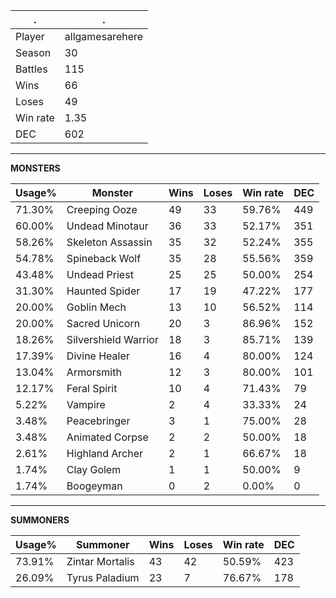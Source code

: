 .|.
|-|-
Player|allgamesarehere
Season|30
Battles|115
Wins|66
Loses|49
Win rate|1.35
DEC|602

---
**MONSTERS**

Usage%|Monster|Wins|Loses|Win rate|DEC|
-|-|-|-|-|-|
71.30%|Creeping Ooze|49|33|59.76%|449|
60.00%|Undead Minotaur|36|33|52.17%|351|
58.26%|Skeleton Assassin|35|32|52.24%|355|
54.78%|Spineback Wolf|35|28|55.56%|359|
43.48%|Undead Priest|25|25|50.00%|254|
31.30%|Haunted Spider|17|19|47.22%|177|
20.00%|Goblin Mech|13|10|56.52%|114|
20.00%|Sacred Unicorn|20|3|86.96%|152|
18.26%|Silvershield Warrior|18|3|85.71%|139|
17.39%|Divine Healer|16|4|80.00%|124|
13.04%|Armorsmith|12|3|80.00%|101|
12.17%|Feral Spirit|10|4|71.43%|79|
5.22%|Vampire|2|4|33.33%|24|
3.48%|Peacebringer|3|1|75.00%|28|
3.48%|Animated Corpse|2|2|50.00%|18|
2.61%|Highland Archer|2|1|66.67%|18|
1.74%|Clay Golem|1|1|50.00%|9|
1.74%|Boogeyman|0|2|0.00%|0|

---
**SUMMONERS**

Usage%|Summoner|Wins|Loses|Win rate|DEC|
-|-|-|-|-|-|
73.91%|Zintar Mortalis|43|42|50.59%|423|
26.09%|Tyrus Paladium|23|7|76.67%|178|
